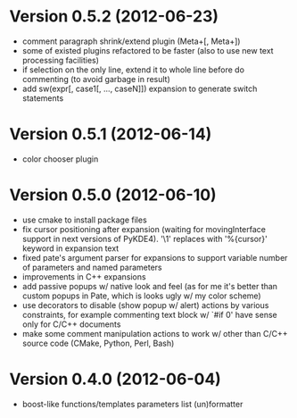 Version 0.5.2 (2012-06-23)
==========================

* comment paragraph shrink/extend plugin (Meta+[, Meta+])
* some of existed plugins refactored to be faster
  (also to use new text processing facilities)
* if selection on the only line, extend it to whole line before do commenting
  (to avoid garbage in result)
* add sw(expr[, case1[, ..., caseN]]) expansion to generate switch statements

Version 0.5.1 (2012-06-14)
==========================

* color chooser plugin


Version 0.5.0 (2012-06-10)
==========================

* use cmake to install package files
* fix cursor positioning after expansion (waiting for movingInterface
  support in next versions of PyKDE4). '\1' replaces with '%{cursor}'
  keyword in expansion text
* fixed pate's argument parser for expansions to support variable number
  of parameters and named parameters
* improvements in C++ expansions
* add passive popups w/ native look and feel (as for me it's better than
  custom popups in Pate, which is looks ugly w/ my color scheme)
* use decorators to disable (show popup w/ alert) actions by various constraints,
  for example commenting text block w/ `#if 0' have sense only for C/C++
  documents
* make some comment manipulation actions to work w/ other than C/C++ source code
  (CMake, Python, Perl, Bash)


Version 0.4.0 (2012-06-04)
==========================

* boost-like functions/templates parameters list (un)formatter
